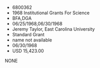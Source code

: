 * 6800362
* 1968 Institutional Grants For Science
* BFA,DGA
* 06/25/1968,06/30/1968
* Jeremy Taylor, East Carolina University
* Standard Grant
*   name not available
* 06/30/1968
* USD 15,423.00

NONE